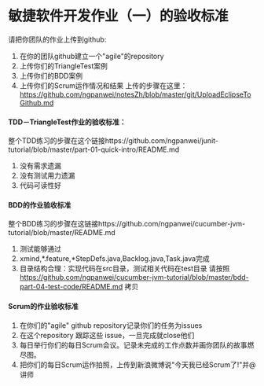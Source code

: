 敏捷软件开发作业（一）的验收标准
================================

请把你团队的作业上传到github:
 1. 在你的团队github建立一个"agile"的repository
 1. 上传你们的TriangleTest案例
 1. 上传你们的BDD案例
 1. 上传你们的Scrum运作情况和结果
上传的步骤在这里：https://github.com/ngpanwei/notesZh/blob/master/git/UploadEclipseToGithub.md

#### TDD－TriangleTest作业的验收标准：
整个TDD练习的步骤在这个链接https://github.com/ngpanwei/junit-tutorial/blob/master/part-01-quick-intro/README.md
 1. 没有需求遗漏
 1. 没有测试用力遗漏
 1. 代码可读性好

#### BDD的作业验收标准
整个BDD练习的步骤在这链接https://github.com/ngpanwei/cucumber-jvm-tutorial/blob/master/README.md
 1. 测试能够通过
 1. xmind,*.feature,*StepDefs.java,Backlog.java,Task.java完成 
 1. 目录结构合理：实现代码在src目录，测试相关代码在test目录
 请按照 https://github.com/ngpanwei/cucumber-jvm-tutorial/blob/master/bdd-part-04-test-code/README.md 拷贝

#### Scrum的作业验收标准
 1. 在你们的"agile" github repository记录你们的任务为issues
 1. 在这个repository 跟踪这些 issue，一旦完成就close他们
 1. 每日举行你们的每日Scrum会议。记录未完成的工作点数并画你团队的故事燃尽图。
 1. 把你们的每日Scrum运作拍照，上传到新浪微博说"今天我已经Scrum了!"并@讲师
 
 
 
